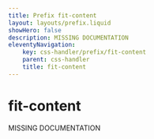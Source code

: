 ```yaml
---
title: Prefix fit-content
layout: layouts/prefix.liquid
showHero: false
description: MISSING DOCUMENTATION
eleventyNavigation:
	key: css-handler/prefix/fit-content
	parent: css-handler
	title: fit-content
---
```


# fit-content

MISSING DOCUMENTATION